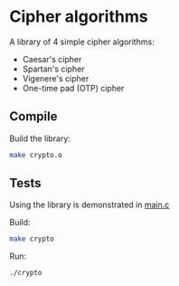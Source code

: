 # Cipher algorithms

A library of 4 simple cipher algorithms:

* Caesar's cipher
* Spartan's cipher
* Vigenere's cipher
* One-time pad (OTP) cipher

## Compile

Build the library:

```bash
make crypto.o
```

## Tests

Using the library is demonstrated in [main.c](main.c)

Build:

```bash
make crypto
```

Run:

```bash
./crypto
```
